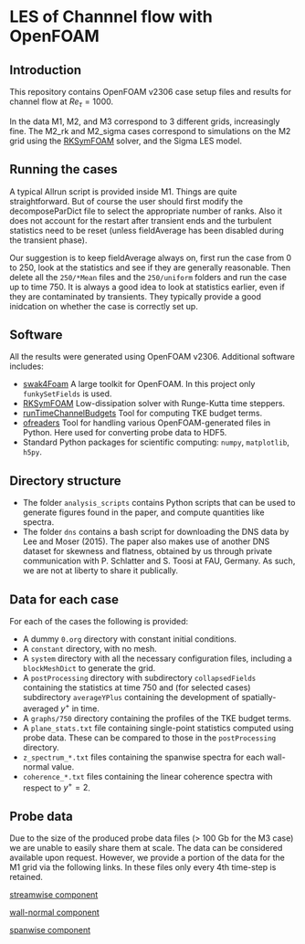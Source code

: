 # LES of Channnel flow with OpenFOAM

## Introduction

This repository contains OpenFOAM v2306 case setup files and results for channel
flow at $Re_\tau = 1000$. 

In the data M1, M2, and M3 correspond to 3 different grids, increasingly fine.
The M2_rk and M2_sigma cases correspond to simulations on the M2 grid using the
[RKSymFOAM](https://github.com/janneshopman/RKSymFoam) solver, and the Sigma LES
model.

## Running the cases

A typical Allrun script is provided inside M1.
Things are quite straightforward.
But of course the user should first modify the decomposeParDict file to
select the appropriate number of ranks.
Also it does not account for the restart after transient ends and
the turbulent statistics need to be reset (unless fieldAverage has been
disabled during the transient phase).

Our suggestion is to keep fieldAverage always on, first run the case from
0 to 250, look at the statistics and see if they are generally reasonable.
Then delete all the `250/*Mean` files and the `250/uniform` folders and
run the case up to time 750. It is always a good idea to look at statistics
earlier, even if they are contaminated by transients. They typically provide
a good inidcation on whether the case is correctly set up.

## Software

All the results were generated using OpenFOAM v2306. Additional software
includes:

- [swak4Foam](https://sourceforge.net/p/openfoam-extend/swak4Foam) A large
toolkit for OpenFOAM. In this project only `funkySetFields` is used.
- [RKSymFOAM](https://github.com/janneshopman/RKSymFoam) Low-dissipation solver
  with Runge-Kutta time steppers.
- [runTimeChannelBudgets](https://github.com/janneshopman/runTimeChannelBudgets)
  Tool for computing TKE budget terms.
- [ofreaders](https://gitlab.com/chalmers-marine-technology/ofreaders/) Tool for
handling various OpenFOAM-generated files in Python. Here used for converting
probe data to HDF5.
- Standard Python packages for scientific computing: `numpy`, `matplotlib`,
`h5py`.

## Directory structure

- The folder `analysis_scripts` contains Python scripts that can be used to generate
figures found in the paper, and compute quantities like spectra.
- The folder `dns` contains a bash script for downloading the DNS data by Lee
and Moser (2015). The paper also makes use of another DNS dataset for skewness and
flatness, obtained by us through private communication with P. Schlatter and S.
Toosi at FAU, Germany. As such, we are not at liberty to share it publically.

## Data for each case

For each of the cases the following is provided:

- A dummy `0.org` directory with constant initial conditions.
- A `constant` directory, with no mesh.
- A `system` directory with all the necessary configuration files, including a
  `blockMeshDict` to generate the grid.
- A `postProcessing` directory with subdirectory `collapsedFields` containing
  the statistics at time 750 and (for selected cases) subdirectory
  `averageYPlus` containing the development of spatially-averaged $y^+$ in time.
- A `graphs/750` directory containing the profiles of the TKE budget terms.  
- A `plane_stats.txt` file containing single-point statistics computed using
  probe data. These can be compared to those in the `postProcessing` directory.
- `z_spectrum_*.txt` files containing the spanwise spectra for each wall-normal
  value.
- `coherence_*.txt` files containing the linear coherence spectra with respect
  to $y^+ = 2$.


## Probe data

Due to the size of the produced probe data files (> 100 Gb for the M3 case) we
are unable to easily share them at scale.
The data can be considered available upon request.
However, we provide a portion of the data for the M1 grid via the following
links.
In these files only every 4th time-step is retained.

[streamwise component](https://u.pcloud.link/publink/show?code=XZg7AF5ZVzj67WwapIu4kM4GRPwY859RflfX)

[wall-normal component](https://u.pcloud.link/publink/show?code=XZqJAF5ZmctdvgfsfdX5ny99q4RFyFnesxTk)

[spanwise component](https://u.pcloud.link/publink/show?code=XZAJAF5Zrkd0e60GXdY2DOpMsrppn7UfnLh7)



